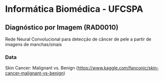 # Informática Biomédica - UFCSPA
## Diagnóstico por Imagem (RAD0010)
Rede Neural Convolucional para detecção de câncer de pele a partir de imagens de manchas/sinais

### Data
Skin Cancer: Malignant vs. Benign (https://www.kaggle.com/fanconic/skin-cancer-malignant-vs-benign)

